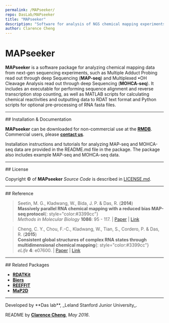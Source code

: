 ```yaml
---
permalink: /MAPseeker/
repo: DasLab/MAPseeker
title: "MAPseeker"
description: "Software for analysis of NGS chemical mapping experiments"
author: Clarence Cheng
---
```


# MAPseeker

**MAPseeker** is a software package for analyzing chemical mapping data from next-gen sequencing experiments, such as Multiple Adduct Probing read out through deep Sequencing (**MAP-seq**) and Multiplexed •OH Cleavage Analysis read out through deep Sequencing (**MOHCA-seq**).
It includes an executable for performing sequence alignment and reverse transcription stop counting, as well as MATLAB scripts for calculating chemical reactivities and outputting data to RDAT text format and Python scripts for optional pre-processing of RNA fasta files.

<hr/>
## Installation &amp; Documentation

**MAPseeker** can be downloaded for non-commercial use at the [**RMDB**](https://rmdb.stanford.edu/tools/). Commercial users, please [**contact us**](https://rmdb.stanford.edu/help/about/#contact).

Installation instructions and tutorials for analyzing MAP-seq and MOHCA-seq data are provided in the README.md file in the package. The package also includes example MAP-seq and MOHCA-seq data.

<hr/>
## License

Copyright &copy; of **MAPseeker** _Source Code_ is described in [LICENSE.md](https://github.com/DasLab/MAPseeker/blob/master/LICENSE.md).

<hr/>
## Reference

>Seetin, M. G., Kladwang, W., Bida, J. P. & Das, R. (**2014**)<br/>
>**Massively parallel RNA chemical mapping with a reduced bias MAP-seq protocol**{: style="color:#3399cc"}<br/>
>*Methods in Molecular Biology* **1086**: 95 - 117. | [Paper](https://daslab.stanford.edu/site_data/pub_pdf/2014_Seetin_MIMB.pdf) | [Link](http://link.springer.com/10.1007/978-1-62703-667-2_6)

>Cheng, C. Y., Chou, F.-C., Kladwang, W., Tian, S., Cordero, P. & Das, R. (**2015**)<br/>
>**Consistent global structures of complex RNA states through multidimensional chemical mapping**{: style="color:#3399cc"}<br/>
>*eLife* **4**: e07600. | [Paper](https://daslab.stanford.edu/site_data/pub_pdf/2015_Cheng_eLife.pdf) | [Link](http://elifesciences.org/content/4/e07600)

<hr/>
## Related Packages

* [**RDATKit**](/RDATKit/)
* [**Biers**](/Biers/)
* [**REEFFIT**](/REEFFIT/)
* [**MaP2D**](/MaP2D/)

<hr/>
Developed by **Das lab**, _Leland Stanford Junior University_.

README by [**Clarence Cheng**](https://github.com/cyucheng), *May 2016*.
